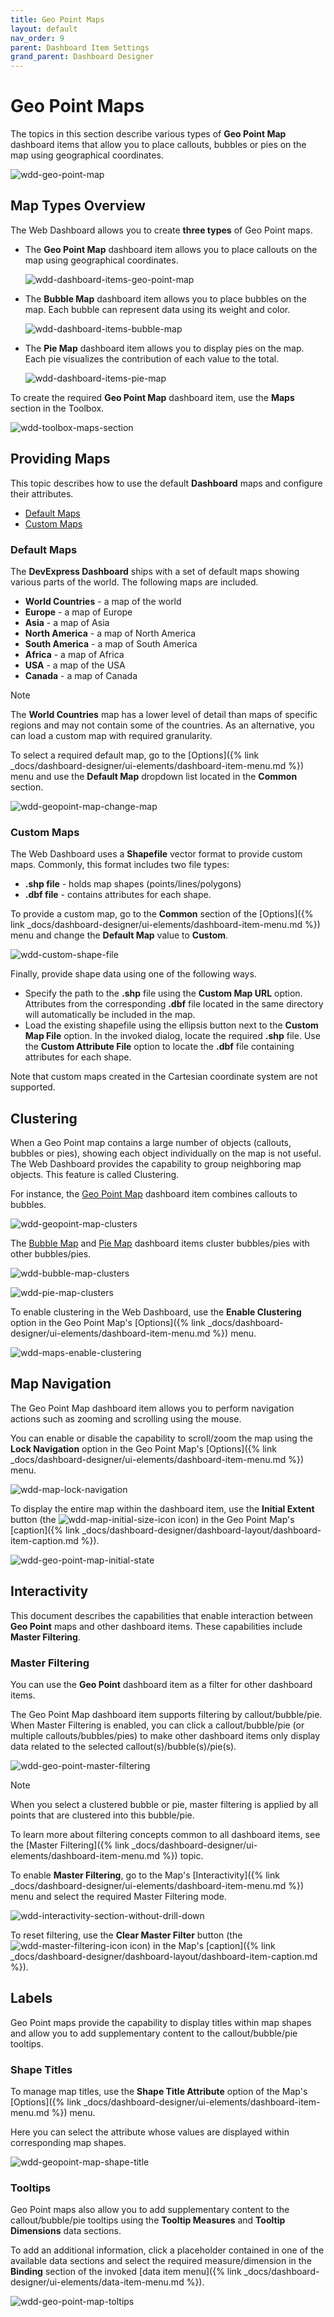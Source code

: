 ```yaml
---
title: Geo Point Maps
layout: default
nav_order: 9
parent: Dashboard Item Settings
grand_parent: Dashboard Designer
---
```

# Geo Point Maps
The topics in this section describe various types of **Geo Point Map** dashboard items that allow you to place callouts, bubbles or pies on the map using geographical coordinates.

![wdd-geo-point-map](/assets/images/dashboards/img126681.png)

## Map Types Overview
The Web Dashboard allows you to create **three types** of Geo Point maps.
* The **Geo Point Map** dashboard item allows you to place callouts on the map using geographical coordinates.
	
	![wdd-dashboard-items-geo-point-map](/assets/images/dashboards/img125121.png)
* The **Bubble Map** dashboard item allows you to place bubbles on the map. Each bubble can represent data using its weight and color.
	
	![wdd-dashboard-items-bubble-map](/assets/images/dashboards/img125115.png)
* The **Pie Map** dashboard item allows you to display pies on the map. Each pie visualizes the contribution of each value to the total.
	
	![wdd-dashboard-items-pie-map](/assets/images/dashboards/img125124.png)

To create the required **Geo Point Map** dashboard item, use the **Maps** section in the Toolbox.

![wdd-toolbox-maps-section](/assets/images/dashboards/img125422.png)


## Providing Maps
This topic describes how to use the default **Dashboard** maps and configure their attributes.
* [Default Maps](#defaultmaps)
* [Custom Maps](#custommaps)

### <a name="defaultmaps"/>Default Maps
The **DevExpress Dashboard**  ships with a set of default maps showing various parts of the world. The following maps are included.
* **World Countries** - a map of the world
* **Europe** - a map of Europe
* **Asia** - a map of Asia
* **North America** - a map of North America
* **South America** - a map of South America
* **Africa** - a map of Africa
* **USA** - a map of the USA
* **Canada** - a map of Canada

> [!NOTE]
> The **World Countries** map has a lower level of detail than maps of specific regions and may not contain some of the countries. As an alternative, you can load a custom map with required granularity.

To select a required default map, go to the [Options]({% link _docs/dashboard-designer/ui-elements/dashboard-item-menu.md %}) menu and use the **Default Map** dropdown list located in the **Common** section.

![wdd-geopoint-map-change-map](/assets/images/dashboards/img125426.png)

### <a name="custommaps"/>Custom Maps
The Web Dashboard uses a **Shapefile** vector format to provide custom maps. Commonly, this format includes two file types:
* **.shp file** - holds map shapes (points/lines/polygons)
* **.dbf file** - contains attributes for each shape.

To provide a custom map, go to the **Common** section of the [Options]({% link _docs/dashboard-designer/ui-elements/dashboard-item-menu.md %}) menu and change the **Default Map** value to **Custom**.

![wdd-custom-shape-file](/assets/images/dashboards/img127210.png)

Finally, provide shape data using one of the following ways.
* Specify the path to the **.shp** file using the **Custom Map URL** option. Attributes from the corresponding **.dbf** file located in the same directory will automatically be included in the map.
* Load the existing shapefile using the ellipsis button next to the **Custom Map File** option. In the invoked dialog, locate the required **.shp** file. Use the **Custom Attribute File** option to locate the **.dbf** file containing attributes for each shape.

Note that custom maps created in the Cartesian coordinate system are not supported.


## Clustering
When a Geo Point map contains a large number of objects (callouts, bubbles or pies), showing each object individually on the map is not useful. The Web Dashboard provides the capability to group neighboring map objects. This feature is called Clustering.

For instance, the [Geo Point Map](geo-point-map.md) dashboard item combines callouts to bubbles.

![wdd-geopoint-map-clusters](/assets/images/dashboards/img125449.png)

The [Bubble Map](bubble-map.md) and [Pie Map](pie-map.md) dashboard items cluster bubbles/pies with other bubbles/pies.

![wdd-bubble-map-clusters](/assets/images/dashboards/img125445.png)

![wdd-pie-map-clusters](/assets/images/dashboards/img125447.png)

To enable clustering in the Web Dashboard, use the **Enable Clustering** option in the Geo Point Map's [Options]({% link _docs/dashboard-designer/ui-elements/dashboard-item-menu.md %}) menu.

![wdd-maps-enable-clustering](/assets/images/dashboards/img125448.png)


## Map Navigation
The Geo Point Map dashboard item allows you to perform navigation actions such as zooming and scrolling using the mouse.

You can enable or disable the capability to scroll/zoom the map using the **Lock Navigation** option in the Geo Point Map's [Options]({% link _docs/dashboard-designer/ui-elements/dashboard-item-menu.md %}) menu.

![wdd-map-lock-navigation](/assets/images/dashboards/img125404.png)

To display the entire map within the dashboard item, use the **Initial Extent** button (the ![wdd-map-initial-size-icon](/assets/images/dashboards/img125402.png) icon) in the Geo Point Map's [caption]({% link _docs/dashboard-designer/dashboard-layout/dashboard-item-caption.md %}).

![wdd-geo-point-map-initial-state](/assets/images/dashboards/img125453.png)

## Interactivity
This document describes the capabilities that enable interaction between **Geo Point** maps and other dashboard items. These capabilities include **Master Filtering**.

### Master Filtering
You can use the **Geo Point** dashboard item as a filter for other dashboard items.

The Geo Point Map dashboard item supports filtering by callout/bubble/pie. When Master Filtering is enabled, you can click a callout/bubble/pie (or multiple callouts/bubbles/pies) to make other dashboard items only display data related to the selected callout(s)/bubble(s)/pie(s).

![wdd-geo-point-master-filtering](/assets/images/dashboards/img125454.png)

> [!NOTE]
> When you select a clustered bubble or pie, master filtering is applied by all points that are clustered into this bubble/pie.

To learn more about filtering concepts common to all dashboard items, see the [Master Filtering]({% link _docs/dashboard-designer/ui-elements/dashboard-item-menu.md %}) topic.

To enable **Master Filtering**, go to the Map's [Interactivity]({% link _docs/dashboard-designer/ui-elements/dashboard-item-menu.md %}) menu and select the required Master Filtering mode.

![wdd-interactivity-section-without-drill-down](/assets/images/dashboards/img125455.png)

To reset filtering, use the **Clear Master Filter** button (the ![wdd-master-filtering-icon](/assets/images/dashboards/img125072.png) icon) in the Map's [caption]({% link _docs/dashboard-designer/dashboard-layout/dashboard-item-caption.md %}).

## Labels
Geo Point maps provide the capability to display titles within map shapes and allow you to add supplementary content to the callout/bubble/pie tooltips.

### Shape Titles
To manage map titles, use the **Shape Title Attribute** option of the Map's [Options]({% link _docs/dashboard-designer/ui-elements/dashboard-item-menu.md %}) menu.

Here you can select the attribute whose values are displayed within corresponding map shapes.

![wdd-geopoint-map-shape-title](/assets/images/dashboards/img125459.png)

### Tooltips
Geo Point maps also allow you to add supplementary content to the callout/bubble/pie tooltips using the **Tooltip Measures** and **Tooltip Dimensions** data sections.

To add an additional information, click a placeholder contained in one of the available data sections and select the required measure/dimension in the **Binding** section of the invoked [data item menu]({% link _docs/dashboard-designer/ui-elements/data-item-menu.md %}).

![wdd-geo-point-map-toltips](/assets/images/dashboards/img125462.png)